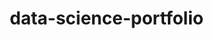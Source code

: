 # data-science-portfolio

<html lang="pl">
<head>
    <meta charset="UTF-8">
    <meta name="viewport" content="width=device-width, initial-scale=1.0">
    <title>Portfolio - Umiejętności</title>
    <style>
        * {
            margin: 0;
            padding: 0;
            box-sizing: border-box;
        }

        body {
            font-family: Arial, sans-serif;
            background-color: #f4f4f4;
            padding: 20px;
        }

        h2 {
            text-align: left;
            margin-bottom: 10px;
        }

        .content {
            max-width: 800px;
            margin: 0 auto;
            text-align: left;
        }

        .skills {
            display: flex;
            flex-direction: column;
            align-items: center;
            gap: 15px;
            margin-top: 20px;
        }

        .skill {
            display: flex;
            align-items: center;
            justify-content: space-between;
            width: 50%;
            background: white;
            padding: 10px 15px;
            border-radius: 8px;
            box-shadow: 0 2px 5px rgba(0, 0, 0, 0.2);
        }

        .skill label {
            font-weight: bold;
            flex: 1;
            text-align: left;
        }

        progress {
            flex: 2;
            width: 100%;
            height: 20px;
            border-radius: 10px;
            overflow: hidden;
        }

        progress::-webkit-progress-bar {
            background-color: #ddd;
            border-radius: 10px;
        }

        progress::-webkit-progress-value {
            background-color: #007bff;
            border-radius: 10px;
        }

        @media (max-width: 768px) {
            .skill {
                width: 80%;
            }
        }

        .projects {
            max-width: 800px;
            margin: 40px auto;
            text-align: center;
        }

        .project-list {
            display: grid;
            grid-template-columns: repeat(auto-fit, minmax(250px, 1fr));
            gap: 20px;
            margin-top: 20px;
        }

        .project {
            background: white;
            padding: 15px;
            border-radius: 8px;
            box-shadow: 0 2px 5px rgba(0, 0, 0, 0.2);
            transition: transform 0.3s ease;
        }

        .project:hover {
            transform: translateY(-5px);
        }

        .project h3 {
            margin-bottom: 10px;
        }

        .project a {
            display: inline-block;
            margin-top: 10px;
            padding: 8px 15px;
            background: #007bff;
            color: white;
            text-decoration: none;
            border-radius: 5px;
        }

        .project a:hover {
            background: #0056b3;
        }

        .key-features {
            display: flex;
            flex-direction: column;
            gap: 15px;
            margin-top: 20px;
            padding-left: 20px;
            text-align: left;
        }

        .feature {
            display: flex;
            align-items: start;
            gap: 15px;
            background-color: #f9f9f9;
            padding: 10px 15px;
            border-radius: 8px;
            box-shadow: 0 2px 5px rgba(0, 0, 0, 0.1);
        }

        .icon {
            font-size: 1.5rem;
            flex-shrink: 0;
        }

        .text {
            font-size: 1rem;
            color: #333;
        }

        .feature strong {
            color: #007bff;
        }
    </style>
</head>
<body>

<div class="content">
    <h3>About me</h3>
    <p>I am a third-year student of Informatics and Econometrics at the University of Gdańsk, aspiring to pursue a master's degree in Big Data. I am eager to learn, continuously improve my skills, and take on new challenges. My strong foundation in statistics, data analysis, and machine learning allows me to approach complex problems with a structured and analytical mindset. I am passionate about data-driven decision-making and always looking for opportunities to apply my knowledge to real-world problems.</p>
    
    <h2>Technical skills</h2>
    <div class="skills">
        <div class="skill">
            <label>Python</label>
            <progress value="30" max="100"></progress>
        </div>
        <div class="skill">
            <label>R</label>
            <progress value="10" max="100"></progress>
        </div>
        <div class="skill">
            <label>Excel</label>
            <progress value="60" max="100"></progress>
        </div>
        <div class="skill">
            <label>Statistica</label>
            <progress value="10" max="100"></progress>
        </div>
        <div class="skill">
            <label>SPSS</label>
            <progress value="20" max="100"></progress>
        </div>
        <div class="skill">
            <label>SQL</label>
            <progress value="10" max="100"></progress>
        </div>
    </div>
</div>

<h2>Projects</h2>
<div class="projects">
    <div class="project-list">
        <div class="project">
            <h3>Real Estate Data Scraping with Python</h3>
            <p>This project involved building a web scraper using Selenium to collect real estate listings from the Morizon website, focusing on apartments in Tricity, Poland. The scraper automates data extraction across multiple pages and collects detailed property information, including price, size, number of rooms, floor, location, and various additional attributes (e.g., building type, construction year, heating system, balcony, etc.).</p>
            <p><strong>Key Features:</strong></p>
            <div class="key-features">
                <div class="feature">
                    <div class="icon">
                    <img src="https://upload.wikimedia.org/wikipedia/commons/1/12/Flag_of_Poland.svg" alt="Polska" style="width: 30px; height: 20px;">
                        </div>
                <div class="text">
                <strong>Project Language:</strong> Polish
                    </div>
                </div>
                <div class="feature">
                    <div class="icon">📚</div>
                    <div class="text">
                        <strong>Libraries Used:</strong>
                        Selenium, Numpy, Pandas
                    </div>
                </div>
                <div class="feature">
                    <div class="icon">🔄</div>
                    <div class="text">
                        <strong>Web Scraping with Selenium:</strong>
                        Automated browsing and data collection from dynamically loaded pages.
                    </div>
                </div>
                <div class="feature">
                    <div class="icon">📊</div>
                    <div class="text">
                        <strong>Data Extraction:</strong>
                        Gathered detailed listing information and parsed it into structured data.
                    </div>
                </div>
                <div class="feature">
                    <div class="icon">💾</div>
                    <div class="text">
                        <strong>Data Storage:</strong>
                        Exported collected data into a CSV format for further analysis or use.
                    </div>
                </div>
                <div class="feature"><div class="icon">⚙️</div><div class="text"><strong>Error Handling & Robust Design:</strong>Dealt with pop-ups, timeouts, and missing elements to ensure smooth scraping.</div></div>
                <div class="feature">
                    <div class="icon">🔁</div>
                    <div class="text">
                        <strong>Efficient Navigation:</strong>
                        Developed a way to manage multi-page listings, gather unique links, and move smoothly between pages.
                    </div>
                </div>
            </div>
            <a href="https://github.com/mszczepkowski2003/portfolio_projects/blob/main/Real_estate_scraper.py">View Project</a>
        </div>
        <div class="project">
            <h3>Breast Cancer Classification with AdaBoost</h3>
            <p>This project was about developing a machine learning model to classify breast cancer cases using a dataset of tumor characteristics. The workflow included data preprocessing, exploratory data analysis, and feature engineering to optimize model performance. The classification model predicts whether a tumor is benign or malignant based on key attributes such as radius, texture, perimeter, and                 smoothness. Various evaluation metrics, including ROC curves and confusion matrices, were used to assess accuracy and reliability. Final model classifies cases with <strong>95% accuracy</strong>.</p>
            <p><strong>Key Features:</strong></p>
            <div class="key-features">
                <div class="feature">
                    <div class="icon">
                        <img src="https://upload.wikimedia.org/wikipedia/en/a/ae/Flag_of_the_United_Kingdom.svg" alt="Uk" style="width: 30px; height: 20px;">
                    </div>
                <div class="text">
                <strong>Project Language:</strong> English
                    </div>
                </div>
                   <div class="feature">
                    <div class="icon">📚</div>
                    <div class="text">
                        <strong>Libraries Used:</strong>
                        Pandas, Scikit-learn, Matplotlib, Seaborn
                    </div>
                </div>
                <div class="feature"><div class="icon">🧠</div><div class="text"><strong>Machine Learning:</strong> Developed, tested, evaluated and compared two machine learning models: Random Forest Classifier and AdaBoost.</div></div>
                <div class="feature"><div class="icon">📊</div><div class="text"><strong>Data Analysis:</strong> Performed exploratory data analysis.</div></div>
                <div class="feature"><div class="icon">🎯</div><div class="text"><strong>Hyperparameter Tunning:</strong> Applied Grid search to optimize model performance</div></div>
                <div class="feature"><div class="icon">📈</div><div class="text"><strong>Handling correlation:</strong>  Used Random Forest, which naturally handles highly correlated variables, avoiding the need for manual feature removal.</div></div>   
                <div class="feature"><div class="icon">💾</div><div class="text"><strong>Model Deployment</strong> Saved and deployed the trained model using joblib, making it reusable for future predictions</div></div>    
            </div>
            <a href="https://github.com/mszczepkowski2003/portfolio_projects/blob/main/Breast_cancer.ipynb">View Project</a>
        </div>

        <div class="project">
            <h3>NLP Classification of Film Reviews</h3>
            <p>The main goal of this project was to develop a machine learning model capable of correctly classifying film reviews as positive or negative. First, I performed vectorization and created a sparse matrix to analyze the most common words used by reviewers. The model achieved an accuracy of 86%, which is a strong result given the small dataset(1928 observations).</p>
            <p><strong>Key Features:</strong></p>
            <div class="key-features">
                <div class="feature">
                    <div class="icon">
                        <img src="https://upload.wikimedia.org/wikipedia/en/a/ae/Flag_of_the_United_Kingdom.svg" alt="Uk" style="width: 30px; height: 20px;">
                    </div>
                         <div class="text">
                <strong>Project Language:</strong> English
                    </div>
                </div>
                       <div class="feature">
                    <div class="icon">📚</div>
                    <div class="text">
                        <strong>Libraries Used:</strong>
                        Pandas, Scikit-learn, Wordcloud, Matplotlib, Seaborn
                    </div>
                </div>
                <div class="feature"><div class="icon">💬</div><div class="text"><strong>Natural Language Processing:</strong> Cleaned and preprocessed data and removed missing values.</div></div>
                <div class="feature"><div class="icon">📊</div><div class="text"><strong>Exploratory Data Analysis:</strong> Identified and visualized key words using word cloud.</div></div>
                <div class="feature"><div class="icon">🧠</div><div class="text"><strong>Machine learning:</strong> Created working sentiment classification model that predictcs if the movie review is positive or negative.</div></div>
            </div>
            <a href="https://github.com/mszczepkowski2003/portfolio_projects/blob/main/Text_classification.ipynb">View Project</a>
        </div>

        <div class="project">
            <h3>Protein Yoghurts Marketing Survey</h3>
            <p>This project goal was to find out student buying preferences in the protein yoghurt market. It involved three main stages. First, a survey was designed and conducted on a random sample of University of Gdańsk students to analyze their preferences. The second step focused on data cleaning and preprocessing, ensuring accuracy by handling missing values and inconsistencies to prepare the                       dataset for analysis. Finally, in the data analysis phase, various static and interactive visualizations were created to explore trends, correlations between variables were examined to gain deeper insights, and a cluster analysis using Ward’s hierarchical clustering was performed to identify distinct groups of potential customers.</p>
            <p><strong>Key Features:</strong></p>
            <div class="key-features">
                <div class="feature">
                    <div class="icon">
                    <img src="https://upload.wikimedia.org/wikipedia/commons/1/12/Flag_of_Poland.svg" alt="Polska" style="width: 30px; height: 20px;">
                        </div>
                <div class="text">
                <strong>Project Language:</strong> Polish
                    </div>
                </div>
                <div class="feature">
                    <div class="icon">📚</div>
                    <div class="text">
                        <strong>Libraries Used:</strong>
                        Pandas, Scikit-learn, Matplotlib, Seaborn, plotly
                    </div>
                </div>
                <div class="feature"><div class="icon">📝</div><div class="text"><strong>Collecting data:</strong> Created and conducted a survey.</div></div>
                <div class="feature"><div class="icon">🧹</div><div class="text"><strong>Data cleaning:</strong> Cleaned ad prepared the data.</div></div>
                <div class="feature"><div class="icon">📊 </div><div class="text"><strong>Visualization:</strong> Created various plots via python libraries.</div></div>
                <div class="feature"><div class="icon">📈</div><div class="text"><strong>Statistical insights</strong> Calculated key statistical metrics to better understand the dataset.</div></div>
                <div class="feature"><div class="icon">🤖</div><div class="text"><strong>Machine learning </strong> Applied unsupervised clustering analysis to segment respondents into meaningful groups.</div></div>
            </div>
            <a href="https://github.com/mszczepkowski2003/portfolio_projects/blob/main/Badania_marketingowe.ipynb">View Project</a>
        </div>
    </div>
</div>




